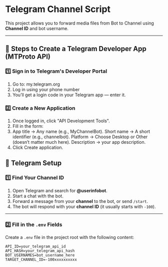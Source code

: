 # Telegram Channel Script

This project allows you to forward media files from Bot to Channel using **Channel ID** and bot username.

---

## 📌 Steps to Create a Telegram Developer App (MTProto API)

### 1️⃣ Sign in to Telegram's Developer Portal
1. Go to: my.telegram.org
2. Log in using your phone number
3. You’ll get a login code in your Telegram app — enter it.

### 2️⃣ Create a New Application
1. Once logged in, click "API Development Tools".
2. Fill in the form:
3. App title → Any name (e.g., MyChannelBot).
   Short name → A short identifier (e.g., channelbot).
   Platform → Choose Desktop or Other (doesn’t matter much here).
   Description → your app description.
4. Click Create application.

## 🚀 Telegram Setup

### 1️⃣ Find Your Channel ID
1. Open Telegram and search for **@userinfobot**.
2. Start a chat with the bot.
3. Forward a message from your **channel** to the bot, or send `/start`.
4. The bot will respond with your **channel ID** (it usually starts with `-100`).

---

### 2️⃣ Fill in the `.env` Fields
Create a `.env` file in the project root with the following content:

```env
API_ID=your_telegram_api_id
API_HASH=your_telegram_api_hash
BOT_USERNAMES=bot_username_here
TARGET_CHANNEL_ID=-100xxxxxxxxxx
